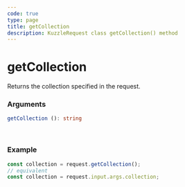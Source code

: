 ```yaml
---
code: true
type: page
title: getCollection
description: KuzzleRequest class getCollection() method
---
```


# getCollection

<SinceBadge version="auto-version" />

Returns the collection specified in the request.

### Arguments

```ts
getCollection (): string
```

</br>

### Example

```ts
const collection = request.getCollection();
// equivalent
const collection = request.input.args.collection;
```
